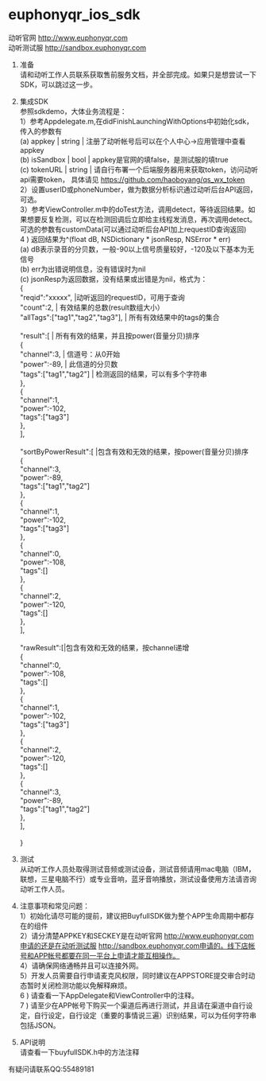 # euphonyqr_ios_sdk

动听官网 http://www.euphonyqr.com</br>
动听测试服 http://sandbox.euphonyqr.com</br>

1. 准备</br>
  请和动听工作人员联系获取售前服务文档，并全部完成。如果只是想尝试一下SDK，可以跳过这一步。
2. 集成SDK</br>
  参照sdkdemo，大体业务流程是：</br>
  1）参考Appdelegate.m,在didFinishLaunchingWithOptions中初始化sdk，传入的参数有</br>
  (a) appkey | string | 注册了动听帐号后可以在个人中心->应用管理中查看appkey</br>
  (b) isSandbox | bool | appkey是官网的填false，是测试服的填true</br>
  (c) tokenURL | string | 请自行布署一个后端服务器用来获取token，访问动听api需要token， 具体请见 https://github.com/haoboyang/qs_wx_token</br>
  2）设置userID或phoneNumber，做为数据分析标识通过动听后台API返回，可选。</br>
  3）参考ViewController.m中的doTest方法，调用detect，等待返回结果。如果想要反复检测，可以在检测回调后立即给主线程发消息，再次调用detect。可选的参数有customData(可以通过动听后台API加上requestID查询返回)</br>
  4 ) 返回结果为^(float dB, NSDictionary * jsonResp, NSError * err)</br>
    (a) dB表示录音的分贝数，一般-90以上信号质量较好，-120及以下基本为无信号</br>
    (b) err为出错说明信息，没有错误时为nil</br>
    (c) jsonResp为返回数据，没有结果或出错是为nil，格式为：</br>
    {</br>
        "reqid":"xxxxx", |动听返回的requestID，可用于查询</br>
        "count":2, | 有效结果的总数(result数组大小）</br>
        "allTags":["tag1","tag2","tag3"], | 所有有效结果中的tags的集合</br></br>
        "result":[ | 所有有效的结果，并且按power(音量分贝)排序</br>
            {</br>
                "channel":3, | 信道号：从0开始</br>
                "power":-89, | 此信道的分贝数</br>
                "tags":["tag1","tag2"] | 检测返回的结果，可以有多个字符串</br>
            },</br>
            {</br>
                "channel":1,</br>
                "power":-102,</br>
                "tags":["tag3"]</br>
            },</br>
        ],</br></br>
        "sortByPowerResult":[ |包含有效和无效的结果，按power(音量分贝)排序</br>
            {</br>
                "channel":3,</br>
                "power":-89,</br>
                "tags":["tag1","tag2"]</br>
            },</br>
            {</br>
                "channel":1,</br>
                "power":-102,</br>
                "tags":["tag3"]</br>
            },</br>
            {</br>
                "channel":0,</br>
                "power":-108,</br>
                "tags":[]</br>
            },</br>
            {</br>
                "channel":2,</br>
                "power":-120,</br>
                "tags":[]</br>
            },</br>
        ],</br></br>
        "rawResult":[|包含有效和无效的结果，按channel递增</br>
            {</br>
                "channel":0,</br>
                "power":-108,</br>
                "tags":[]</br>
            },</br>
            {</br>
                "channel":1,</br>
                "power":-102,</br>
                "tags":["tag3"]</br>
            },</br>
            {</br>
                "channel":2,</br>
                "power":-120,</br>
                "tags":[]</br>
            },</br>
            {</br>
                "channel":3,</br>
                "power":-89,</br>
                "tags":["tag1","tag2"]</br>
            },</br>
        ],</br></br>
    }

3. 测试</br>
  从动听工作人员处取得测试音频或测试设备，测试音频请用mac电脑（IBM，联想，三星电脑不行）或专业音响，蓝牙音响播放，测试设备使用方法请咨询动听工作人员。
4. 注意事项和常见问题：</br>
  1）初始化请尽可能的提前，建议把BuyfullSDK做为整个APP生命周期中都存在的组件</br>
  2）请分清楚APPKEY和SECKEY是在动听官网 http://www.euphonyqr.com申请的还是在动听测试服 http://sandbox.euphonyqr.com申请的。线下店帐号和APP帐号都要在同一平台上申请才能互相操作。</br>
  4）请确保网络通畅并且可以连接外网。</br>
  5）开发人员需要自行申请麦克风权限，同时建议在APPSTORE提交审合时动态暂时关闭检测功能以免解释麻烦。</br>
  6 ) 请查看一下AppDelegate和ViewController中的注释。</br>
  7 ) 请至少在APP帐号下购买一个渠道后再进行测试，并且请在渠道中自行设定，自行设定，自行设定（重要的事情说三遍）识别结果，可以为任何字符串包括JSON。</br>
  
  
5. API说明</br>
  请查看一下buyfullSDK.h中的方法注释
  
  
  有疑问请联系QQ:55489181